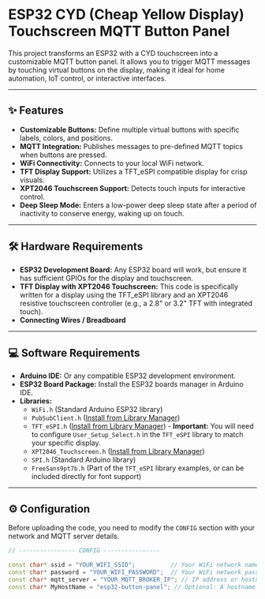 # ESP32 CYD (Cheap Yellow Display) Touchscreen MQTT Button Panel

This project transforms an ESP32 with a CYD touchscreen into a customizable MQTT button panel. It allows you to trigger MQTT messages by touching virtual buttons on the display, making it ideal for home automation, IoT control, or interactive interfaces.

---

## ✨ Features

* **Customizable Buttons:** Define multiple virtual buttons with specific labels, colors, and positions.
* **MQTT Integration:** Publishes messages to pre-defined MQTT topics when buttons are pressed.
* **WiFi Connectivity:** Connects to your local WiFi network.
* **TFT Display Support:** Utilizes a TFT_eSPI compatible display for crisp visuals.
* **XPT2046 Touchscreen Support:** Detects touch inputs for interactive control.
* **Deep Sleep Mode:** Enters a low-power deep sleep state after a period of inactivity to conserve energy, waking up on touch.

---

## 🛠️ Hardware Requirements

* **ESP32 Development Board:** Any ESP32 board will work, but ensure it has sufficient GPIOs for the display and touchscreen.
* **TFT Display with XPT2046 Touchscreen:** This code is specifically written for a display using the TFT_eSPI library and an XPT2046 resistive touchscreen controller (e.g., a 2.8" or 3.2" TFT with integrated touch).
* **Connecting Wires / Breadboard**

---

## 💻 Software Requirements

* **Arduino IDE:** Or any compatible ESP32 development environment.
* **ESP32 Board Package:** Install the ESP32 boards manager in Arduino IDE.
* **Libraries:**
    * `WiFi.h` (Standard Arduino ESP32 library)
    * `PubSubClient.h` ([Install from Library Manager](https://github.com/knolleary/pubsubclient))
    * `TFT_eSPI.h` ([Install from Library Manager](https://github.com/Bodmer/TFT_eSPI)) - **Important:** You will need to configure `User_Setup_Select.h` in the `TFT_eSPI` library to match your specific display.
    * `XPT2046_Touchscreen.h` ([Install from Library Manager](https://www.google.com/search?q=https://github.com/xpt2046-library/XPT2046_Touchscreen))
    * `SPI.h` (Standard Arduino library)
    * `FreeSans9pt7b.h` (Part of the `TFT_eSPI` library examples, or can be included directly for font support)

---

## ⚙️ Configuration

Before uploading the code, you need to modify the `CONFIG` section with your network and MQTT server details.

```cpp
// ---------------- CONFIG ----------------

const char* ssid = "YOUR_WIFI_SSID";          // Your WiFi network name
const char* password = "YOUR_WIFI_PASSWORD";  // Your WiFi network password
const char* mqtt_server = "YOUR_MQTT_BROKER_IP"; // IP address or hostname of your MQTT broker
const char* MyHostName = "esp32-button-panel"; // Optional: A hostname for your ESP32 on the network
